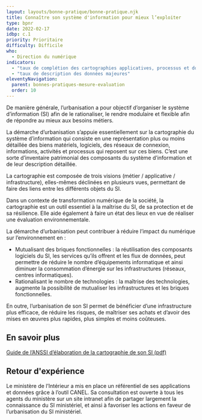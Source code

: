 ```yaml
---
layout: layouts/bonne-pratique/bonne-pratique.njk
title: Connaître son système d'information pour mieux l’exploiter
type: bpnr
date: 2022-02-17
idbp: c.1
priority: Prioritaire
difficulty: Difficile
who:
  - Direction du numérique
indicators:
  - "taux de complétion des cartographies applicatives, processus et données"
  - "taux de description des données majeures"
eleventyNavigation:
  parent: bonnes-pratiques-mesure-evaluation
  order: 10
---
```


De manière générale, l’urbanisation a pour objectif d’organiser le système d’information (SI) afin de le rationaliser, le rendre modulaire et flexible afin de répondre au mieux aux besoins métiers.

La démarche d’urbanisation s’appuie essentiellement sur la cartographie du système d’information qui consiste en une représentation plus ou moins détaillée des biens matériels, logiciels, des réseaux de connexion, informations, activités et processus qui reposent sur ces biens. C’est une sorte d’inventaire patrimonial des composants du système d’information et de leur description détaillée.

La cartographie est composée de trois visions (métier / applicative / infrastructure), elles-mêmes déclinées en plusieurs vues, permettant de faire des liens entre les différents objets du SI.

Dans un contexte de transformation numérique de la société, la cartographie est un outil essentiel à la maîtrise du SI, de sa protection et de sa résilience. Elle aide également à faire un état des lieux en vue de réaliser une évaluation environnementale.

La démarche d’urbanisation peut contribuer à réduire l’impact du numérique sur l’environnement en :
* Mutualisant des briques fonctionnelles : la réutilisation des composants logiciels du SI, les services qu’ils offrent et les flux de données, peut permettre de réduire le nombre d’équipements informatique et ainsi diminuer la consommation d’énergie sur les infrastructures (réseaux, centres informatiques).
* Rationalisant le nombre de technologies : la maîtrise des technologies, augmente la possibilité de mutualiser les infrastructures et les briques fonctionnelles.

En outre, l’urbanisation de son SI permet de bénéficier d’une infrastructure plus efficace, de réduire les risques, de maîtriser ses achats et d’avoir des mises en œuvres plus rapides, plus simples et moins coûteuses.

## En savoir plus

[Guide de l’ANSSI d’élaboration de la cartographie de son SI (pdf)](https://www.ssi.gouv.fr/uploads/2018/11/guide-cartographie-systeme-information-anssi-pa-046.pdf)

## Retour d'expérience

Le ministère de l’Intérieur a mis en place un référentiel de ses applications et données grâce à l’outil CANEL. Sa consultation est ouverte à tous les agents du ministère sur un site intranet afin de partager largement la connaissance du SI ministériel, et ainsi à favoriser les actions en faveur de l’urbanisation du SI ministériel.
